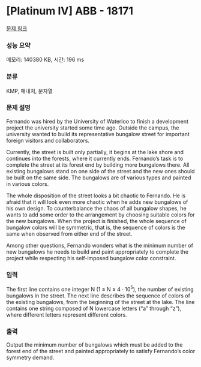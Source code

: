 # [Platinum IV] ABB - 18171 

[문제 링크](https://www.acmicpc.net/problem/18171) 

### 성능 요약

메모리: 140380 KB, 시간: 196 ms

### 분류

KMP, 매내처, 문자열

### 문제 설명

<p>Fernando was hired by the University of Waterloo to finish a development project the university started some time ago. Outside the campus, the university wanted to build its representative bungalow street for important foreign visitors and collaborators.</p>

<p>Currently, the street is built only partially, it begins at the lake shore and continues into the forests, where it currently ends. Fernando’s task is to complete the street at its forest end by building more bungalows there. All existing bungalows stand on one side of the street and the new ones should be built on the same side. The bungalows are of various types and painted in various colors.</p>

<p>The whole disposition of the street looks a bit chaotic to Fernando. He is afraid that it will look even more chaotic when he adds new bungalows of his own design. To counterbalance the chaos of all bungalow shapes, he wants to add some order to the arrangement by choosing suitable colors for the new bungalows. When the project is finished, the whole sequence of bungalow colors will be symmetric, that is, the sequence of colors is the same when observed from either end of the street.</p>

<p>Among other questions, Fernando wonders what is the minimum number of new bungalows he needs to build and paint appropriately to complete the project while respecting his self-imposed bungalow color constraint.</p>

### 입력 

 <p>The first line contains one integer N (1 ≤ N ≤ 4 · 10<sup>5</sup>), the number of existing bungalows in the street. The next line describes the sequence of colors of the existing bungalows, from the beginning of the street at the lake. The line contains one string composed of N lowercase letters (“a” through “z”), where different letters represent different colors.</p>

### 출력 

 <p>Output the minimum number of bungalows which must be added to the forest end of the street and painted appropriately to satisfy Fernando’s color symmetry demand.</p>


